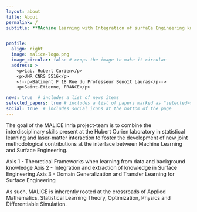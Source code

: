 ```yaml
---
layout: about
title: About
permalink: /
subtitle: **MAchine Learning with Integration of surfaCe Engineering knowledge**


profile:
  align: right
  image: malice-logo.png
  image_circular: false # crops the image to make it circular
  address: >
    <p>Lab. Hubert Curien</p>
    <p>UMR CNRS 5516</p>
    <!--p>Bâtiment F 18 Rue du Professeur Benoît Lauras</p-->
    <p>Saint-Etienne, FRANCE</p>

news: true  # includes a list of news items
selected_papers: true # includes a list of papers marked as "selected={true}"
social: true  # includes social icons at the bottom of the page
---
```


The goal of the MALICE Inria project-team is to combine the interdisciplinary skills present at the Hubert Curien laboratory in statistical learning and laser-matter interaction to foster the development of new joint methodological contributions at the interface between Machine Learning and Surface Engineering. 

Axis 1 - Theoretical Frameworks when learning from data and background knowledge
Axis 2 - Integration and extraction of knowledge in Surface Engineering
Axis 3 - Domain Generalization and Transfer Learning for Surface Engineering

As such, MALICE is inherently rooted at the crossroads of Applied Mathematics, Statistical Learning Theory, Optimization, Physics and Differentiable Simulation.

